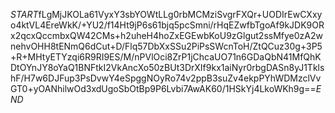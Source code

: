 $START$fLgMjJKOLa61VyxY3sbYOWtLLg0rbMCMziSvgrFXQr+UODIrEwCXxyo4ktVL4EreWkK/+YU2/f14Ht9jP6s61bjq5pcSmni/rHqEZwfbTgoAf9kJDK9ORx2qcxQccmbxQW42CMs+h2uheH4hoZxEGEwbKoU9zGlgut2ssMfye0zA2wnehvOHH8tENmQ6dCut+D/Flq57DbXxSSu2PiPsSWcnToH/ZtQCuz30g+3P5+R+MHtyETYzqi6R9RI9ES/M/nPVlOci8ZrP1jChcaUO71n6GDaQbN41MfQhKDtOYnJY8oYaQ1BNFtkI2VkAncXo50zBUt3DrXIf9kx1aiNyr0rbgDASn8yJ1TklshF/H7w6DJFup3PsDvwY4eSpggNOyRo74v2ppB3suZv4ekpPYhWDMzclVvGT0+yOANhilwOd3xdUgoSbOtBp9P6Lvbi7AwAK60/1HSkYj4LkoWKh9g==$END$